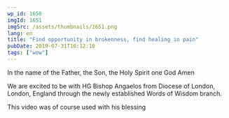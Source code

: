 ```yaml
---
wp_id: 1650
imgId: 1651
imgSrc: /assets/thumbnails/1651.png
lang: en
title: "Find opportunity in brokenness, find healing in pain"
pubDate: 2019-07-31T16:12:18
tags: ["wow"]
---
```


<!-- page: 6 -->

<p>In the name of the Father, the Son, the Holy Spirit one God Amen</p>
<p>We are excited to be with HG Bishop Angaelos from Diocese of London, London, England through the newly established Words of Wisdom branch.</p>
<p>This video was of course used with his blessing</p>
